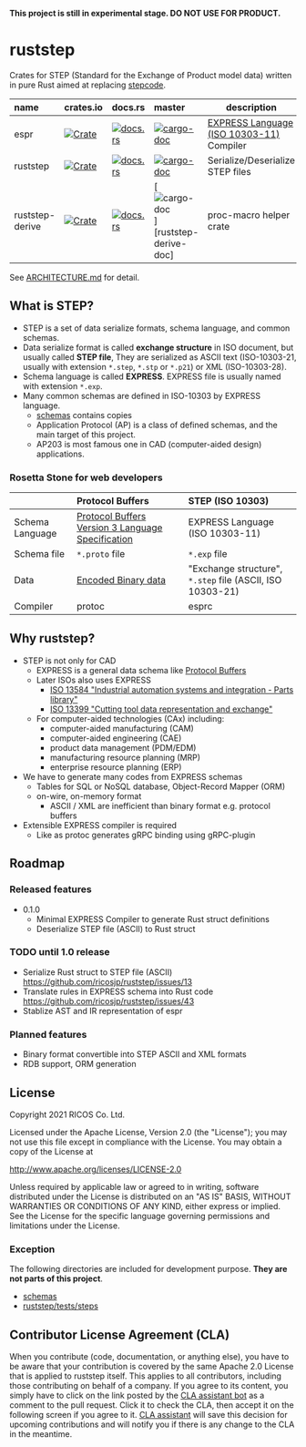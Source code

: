 **This project is still in experimental stage. DO NOT USE FOR PRODUCT.**

ruststep
=========

Crates for STEP (Standard for the Exchange of Product model data) written in pure Rust
aimed at replacing [stepcode](https://github.com/stepcode/stepcode).

| name | crates.io | docs.rs | master | description |
|:-----|:----------|:--------|:-------|-------------|
| espr |[![Crate](https://img.shields.io/crates/v/espr.svg)](https://crates.io/crates/espr) |[![docs.rs](https://docs.rs/espr/badge.svg)](https://docs.rs/espr) |[![cargo-doc](https://img.shields.io/badge/master-espr-blue)][espr-doc] |[EXPRESS Language (ISO 10303-11)][EXPRESS] Compiler|
| ruststep | [![Crate](https://img.shields.io/crates/v/ruststep.svg)](https://crates.io/crates/ruststep) | [![docs.rs](https://docs.rs/ruststep/badge.svg)](https://docs.rs/ruststep) |[![cargo-doc](https://img.shields.io/badge/master-ruststep-blue)][ruststep-doc]|Serialize/Deserialize STEP files|
| ruststep-derive | [![Crate](https://img.shields.io/crates/v/ruststep-derive.svg)](https://crates.io/crates/ruststep-derive) | [![docs.rs](https://docs.rs/ruststep-derive/badge.svg)](https://docs.rs/ruststep-derive) |[![cargo-doc](https://img.shields.io/badge/master-ruststep--derive-blue)][ruststep-derive-doc]|proc-macro helper crate|

[espr-doc]: https://ricosjp.github.io/ruststep/espr/index.html
[ruststep-doc]: https://ricosjp.github.io/ruststep/ruststep/index.html
[EXPRESS]: https://www.iso.org/standard/38047.html

See [ARCHITECTURE.md](./ARCHITECTURE.md) for detail.


What is STEP?
--------------

- STEP is a set of data serialize formats, schema language, and common schemas.
- Data serialize format is called **exchange structure** in ISO document, but usually called **STEP file**,
  They are serialized as ASCII text (ISO-10303-21, usually with extension `*.step`, `*.stp` or `*.p21`) or XML (ISO-10303-28).
- Schema language is called **EXPRESS**. EXPRESS file is usually named with extension `*.exp`.
- Many common schemas are defined in ISO-10303 by EXPRESS language.
  - [schemas](./schemas) contains copies
  - Application Protocol (AP) is a class of defined schemas, and the main target of this project.
  - AP203 is most famous one in CAD (computer-aided design) applications.

### Rosetta Stone for web developers

|                 | Protocol Buffers                                           | STEP (ISO 10303)                                         |
|:----------------|:-----------------------------------------------------------|:---------------------------------------------------------|
| Schema Language | [Protocol Buffers Version 3 Language Specification][pbspec]| EXPRESS Language (ISO 10303-11)                          |
| Schema file     | `*.proto` file                                             | `*.exp` file                                             |
| Data            | [Encoded Binary data][pbencoding]                          | "Exchange structure", `*.step` file (ASCII, ISO 10303-21)|
| Compiler        | protoc                                                     | esprc                                                    |

[pbspec]: https://developers.google.com/protocol-buffers/docs/reference/proto3-spec
[pbencoding]: https://developers.google.com/protocol-buffers/docs/encoding

Why ruststep?
--------------

- STEP is not only for CAD
  - EXPRESS is a general data schema like [Protocol Buffers][pbspec]
  - Later ISOs also uses EXPRESS
    - [ISO 13584 "Industrial automation systems and integration - Parts library"](https://www.iso.org/standard/43423.html)
    - [ISO 13399 "Cutting tool data representation and exchange"](https://www.iso.org/standard/36757.html)
  - For computer-aided technologies (CAx) including:
    - computer-aided manufacturing (CAM)
    - computer-aided engineering (CAE)
    - product data management (PDM/EDM)
    - manufacturing resource planning (MRP)
    - enterprise resource planning (ERP)
- We have to generate many codes from EXPRESS schemas
  - Tables for SQL or NoSQL database, Object-Record Mapper (ORM)
  - on-wire, on-memory format
    - ASCII / XML are inefficient than binary format e.g. protocol buffers
- Extensible EXPRESS compiler is required
  - Like as protoc generates gRPC binding using gRPC-plugin

Roadmap
--------

### Released features

- 0.1.0
  - Minimal EXPRESS Compiler to generate Rust struct definitions
  - Deserialize STEP file (ASCII) to Rust struct

### TODO until 1.0 release

- Serialize Rust struct to STEP file (ASCII) https://github.com/ricosjp/ruststep/issues/13
- Translate rules in EXPRESS schema into Rust code https://github.com/ricosjp/ruststep/issues/43
- Stablize AST and IR representation of espr

### Planned features

- Binary format convertible into STEP ASCII and XML formats
- RDB support, ORM generation

License
--------
Copyright 2021 RICOS Co. Ltd.

Licensed under the Apache License, Version 2.0 (the "License");
you may not use this file except in compliance with the License.
You may obtain a copy of the License at

http://www.apache.org/licenses/LICENSE-2.0

Unless required by applicable law or agreed to in writing, software
distributed under the License is distributed on an "AS IS" BASIS,
WITHOUT WARRANTIES OR CONDITIONS OF ANY KIND, either express or implied.
See the License for the specific language governing permissions and
limitations under the License.

### Exception

The following directories are included for development purpose.
**They are not parts of this project**.

- [schemas](./schemas)
- [ruststep/tests/steps](./ruststep/tests/steps)

Contributor License Agreement (CLA)
----------------------------------

When you contribute (code, documentation, or anything else),
you have to be aware that your contribution is covered by the same Apache 2.0 License that is applied to ruststep itself.
This applies to all contributors, including those contributing on behalf of a company.
If you agree to its content, you simply have to click on the link posted by the [CLA assistant bot](https://github.com/CLAassistant) as a comment to the pull request.
Click it to check the CLA, then accept it on the following screen if you agree to it.
[CLA assistant](https://cla-assistant.io/) will save this decision for upcoming contributions and will notify you if there is any change to the CLA in the meantime.
